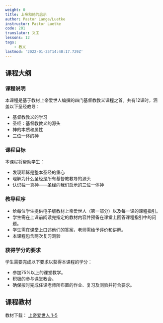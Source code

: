 ```yaml
---
weight: 0
title: 上帝和祂的启示
author: Pastor Lange/Luetke
instructor: Pastor Luetke
code: 201
translator: 义工
lessons: 12
tags:
    - 教义
lastmod: '2022-01-25T14:40:17.729Z'
---
```


## 课程大纲

### 课程说明

本课程是基于教材上帝爱世人编撰的四门基督教教义课程之首。共有12课时，涵盖以下圣经教导：

- 基督教教义的学习
- 圣经：基督教教义的源头
- 神的本质和属性
- 三位一体的神

### 课程目标

本课程将帮助学生：

- 发现耶稣是整本圣经的重心
- 理解为什么圣经是所有基督教教导的源头
- 认识独一真神——圣经向我们启示的三位一体神

### 教导程序

- 给每位学生提供电子版教材上帝爱世人（第一部分）以及每一课的课程指引。
- 学生需在上课前阅读完指定的教材内容并预备在课堂上回答课程指引中的问题。
- 学生需在课堂上口述他们的答案，老师需给予评价和讲解。
- 本课程包含两次复习测验

### 获得学分的要求

学生需要完成以下要求以获得本课程的学分：

- 参加75%以上的课堂教学。
- 积极的参与课堂教会。
- 确保按时完成任课老师所布置的作业、复习及测验并符合要求。

## 课程教材

教材下载： [上帝爱世人 1-5](/course-file/201/201-GSLTW.pdf)